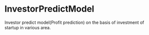 # InvestorPredictModel
Investor predict model(Profit prediction) on the basis of investment of startup in various area.
